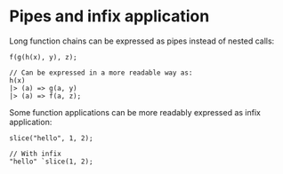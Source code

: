 # Pipes and infix application

Long function chains can be expressed as pipes instead of nested calls:

```
f(g(h(x), y), z);

// Can be expressed in a more readable way as:
h(x)
|> (a) => g(a, y)
|> (a) => f(a, z);
```

Some function applications can be more readably expressed as infix application:

```
slice("hello", 1, 2);

// With infix
"hello" `slice(1, 2);
```
